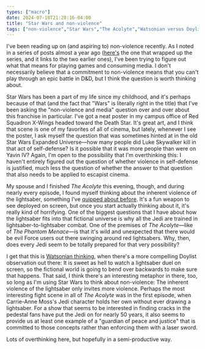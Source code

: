 ```yaml
---
types: ["macro"]
date: 2024-07-18T21:28:16-04:00
title: "Star Wars and non-violence"
tags: ["non-violence","Star Wars","The Acolyte","Watsonian versus Doylist"]
---
```

I've been reading up on (and aspiring to) non-violence recently. As I noted in a series of posts almost a year ago ([here's](https://spencergreenhalgh.com/myself/is-the-mistborn-adventure-game-the-ethics-ttrpg-ive-been-looking-for/) the one that wrapped up the series, and it links to the two earlier ones), I've been trying to figure out what that means for playing games and consuming media. I don't necessarily believe that a commitment to non-violence means that you can't play through an epic battle in D&D, but I think the question is worth thinking about.

Star Wars has been a part of my life since my childhood, and it's perhaps because of that (and the fact that "Wars" is literally right in the title) that I've been asking the "non-violence and media" question over and over about this franchise in particular. I've got a neat poster in my campus office of Red Squadron X-Wings headed toward the Death Star. It's great art, and I think that scene is one of my favorites of all of cinema, but lately, whenever I see the poster, I ask myself the question that was sometimes hinted at in the old Star Wars Expanded Universe—how many people did Luke Skywalker kill in that act of self-defense? Is it possible that it was more people than were on Yavin IV? Again, I'm open to the possibility that I'm overthinking this: I haven't entirely figured out the question of whether violence in self-defense is justified, much less the question of whether the answer to that question that also needs to be applied to escapist cinema.

My spouse and I finished *The Acolyte* this evening, though, and during nearly every episode, I found myself thinking about the inherent violence of the lightsaber, something I've [quipped about before](https://spencergreenhalgh.com/myself/2023-11-13-i-know/). It's a fun weapon to see deployed on screen, but once you start actually thinking about it, it's really kind of horrifying. One of the biggest questions that I have about how the lightsaber fits into that fictional universe is why all the Jedi are trained in lightsaber-to-lightsaber combat. One of the premises of *The Acolyte*—like of *The Phantom Menace*—is that it's wild and unexpected that there would be evil Force users out there swinging around red lightsabers. Why, then, does every Jedi seem to be totally prepared for that very possibility? 

I get that this is [Watsonian thinking](https://tvtropes.org/pmwiki/pmwiki.php/Main/WatsonianVersusDoylist), when there's a more compelling Doylist observation out there: It is sweet as hell to watch a lightsaber duel on screen, so the fictional world is going to bend over backwards to make sure that happens. That said, I think there's an interesting metaphor in there, too, so long as I'm using Star Wars to think about non-violence: The inherent violence of the lightsaber only invites more violence. Perhaps the most interesting fight scene in all of *The Acolyte* was in the first episode, when Carrie-Anne Moss's Jedi character holds her own without ever drawing a lightsaber. For a show that seems to be interested in finding cracks in the pedestal fans have put the Jedi on for nearly 50 years, it also seems to provide us at least one example of a "guardian of peace and justice" that is committed to those concepts rather than enforcing them with a laser sword.

Lots of overthinking here, but hopefully in a semi-productive way.
